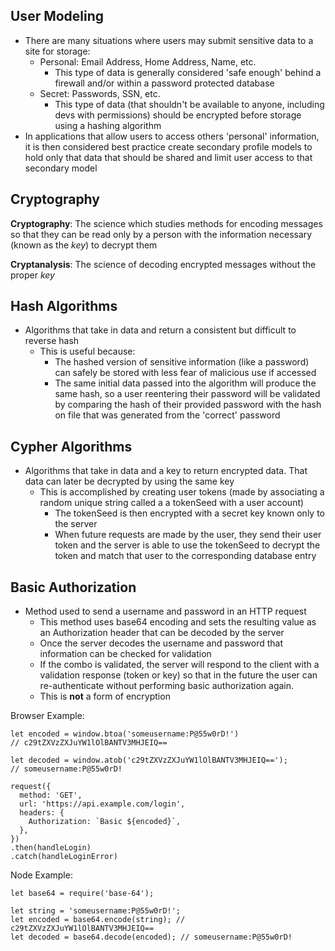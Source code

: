 ## User Modeling

* There are many situations where users may submit sensitive data to a site for storage:
  - Personal: Email Address, Home Address, Name, etc.
    - This type of data is generally considered 'safe enough' behind a firewall and/or within a password protected database
  - Secret: Passwords, SSN, etc.
    - This type of data (that shouldn't be available to anyone, including devs with permissions) should be encrypted before storage using a hashing algorithm
* In applications that allow users to access others 'personal' information, it is then considered best practice create secondary profile models to hold only that data that should be shared and limit user access to that secondary model

## Cryptography

**Cryptography**: The science which studies methods for encoding messages so that they can be read only by a person with the information necessary (known as the *key*) to decrypt them

**Cryptanalysis**: The science of decoding encrypted messages without the proper *key*

## Hash Algorithms

* Algorithms that take in data and return a consistent but difficult to reverse hash
  - This is useful because:
    - The hashed version of sensitive information (like a password) can safely be stored with less fear of malicious use if accessed
    - The same initial data passed into the algorithm will produce the same hash, so a user reentering their password will be validated by comparing the hash of their provided password with the hash on file that was generated from the 'correct' password

## Cypher Algorithms

* Algorithms that take in data and a key to return encrypted data.  That data can later be decrypted by using the same key
  - This is accomplished by creating user tokens (made by associating a random unique string called a a tokenSeed with a user account)
    - The tokenSeed is then encrypted with a secret key known only to the server
    - When future requests are made by the user, they send their user token and the server is able to use the tokenSeed to decrypt the token and match that user to the corresponding database entry

## Basic Authorization

* Method used to send a username and password in an HTTP request
  - This method uses base64 encoding and sets the resulting value as an Authorization header that can be decoded by the server
  - Once the server decodes the username and password that information can be checked for validation
  - If the combo is validated, the server will respond to the client with a validation response (token or key) so that in the future the user can re-authenticate without performing basic authorization again.
  - This is **not** a form of encryption

Browser Example:
```
let encoded = window.btoa('someusername:P@55w0rD!')
// c29tZXVzZXJuYW1lOlBANTV3MHJEIQ==

let decoded = window.atob('c29tZXVzZXJuYW1lOlBANTV3MHJEIQ==');
// someusername:P@55w0rD!

request({
  method: 'GET',
  url: 'https://api.example.com/login',
  headers: {
    Authorization: `Basic ${encoded}`,
  },
})
.then(handleLogin)
.catch(handleLoginError)
```

Node Example:
```
let base64 = require('base-64');

let string = 'someusername:P@55w0rD!';
let encoded = base64.encode(string); // c29tZXVzZXJuYW1lOlBANTV3MHJEIQ==
let decoded = base64.decode(encoded); // someusername:P@55w0rD!
```